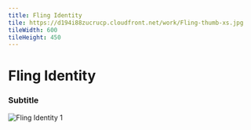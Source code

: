 ```yaml
---
title: Fling Identity
tile: https://d194i88zucrucp.cloudfront.net/work/Fling-thumb-xs.jpg
tileWidth: 600
tileHeight: 450
---
```


# Fling Identity
### Subtitle
![Fling Identity 1](https://d194i88zucrucp.cloudfront.net/work/FlingIdentity1-lg.jpg)
